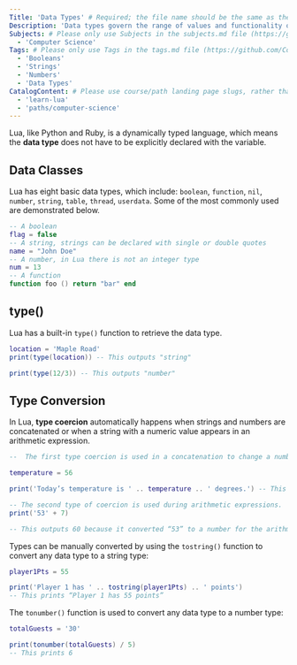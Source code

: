 ```yaml
---
Title: 'Data Types' # Required; the file name should be the same as the title, but lowercase, with dashes instead of spaces, and all punctuation removed
Description: 'Data types govern the range of values and functionality of objects in a language.' # Required; ideally under 150 characters and starts with a noun (used in search engine results and content previews)
Subjects: # Please only use Subjects in the subjects.md file (https://github.com/Codecademy/docs/blob/main/documentation/subjects.md). If that list feels insufficient, feel free to create a new Subject and add it to subjects.md in your PR!
  - 'Computer Science'
Tags: # Please only use Tags in the tags.md file (https://github.com/Codecademy/docs/blob/main/documentation/tags.md). If that list feels insufficient, feel free to create a new Tag and add it to tags.md in your PR!
  - 'Booleans'
  - 'Strings'
  - 'Numbers'
  - 'Data Types'
CatalogContent: # Please use course/path landing page slugs, rather than linking to individual content items. If listing multiple items, please put the most relevant one first
  - 'learn-lua'
  - 'paths/computer-science'
---
```


Lua, like Python and Ruby, is a dynamically typed language, which means the **data type** does not have to be explicitly declared with the variable.

## Data Classes

Lua has eight basic data types, which include: `boolean`, `function`, `nil`, `number`, `string`, `table`, `thread`, `userdata`. Some of the most commonly used are demonstrated below.

```lua
-- A boolean
flag = false
-- A string, strings can be declared with single or double quotes
name = "John Doe"
-- A number, in Lua there is not an integer type
num = 13
-- A function
function foo () return "bar" end
```

## type()

Lua has a built-in `type()` function to retrieve the data type.

```lua
location = 'Maple Road'
print(type(location)) -- This outputs "string"

print(type(12/3)) -- This outputs "number"
```

## Type Conversion

In Lua, **type coercion** automatically happens when strings and numbers are concatenated or when a string with a numeric value appears in an arithmetic expression.

```lua
--  The first type coercion is used in a concatenation to change a number to a string.

temperature = 56

print('Today’s temperature is ' .. temperature .. ' degrees.') -- This prints “Today’s temperature is 56 degrees.”

-- The second type of coercion is used during arithmetic expressions.
print('53' + 7)

-- This outputs 60 because it converted “53” to a number for the arithmetic.
```

Types can be manually converted by using the `tostring()` function to convert any data type to a string type:

```lua
player1Pts = 55

print('Player 1 has ' .. tostring(player1Pts) .. ' points')
-- This prints “Player 1 has 55 points”
```

The `tonumber()` function is used to convert any data type to a number type:

```lua
totalGuests = '30'

print(tonumber(totalGuests) / 5)
-- This prints 6
```
